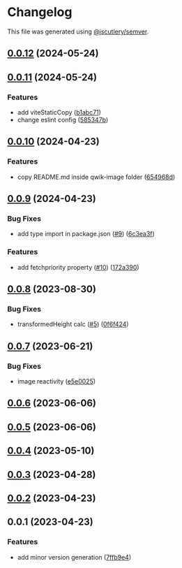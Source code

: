 # Changelog

This file was generated using [@jscutlery/semver](https://github.com/jscutlery/semver).

## [0.0.12](https://github.com/QwikDev/qwik-image/compare/qwik-image-0.0.11...qwik-image-0.0.12) (2024-05-24)



## [0.0.11](https://github.com/QwikDev/qwik-image/compare/qwik-image-0.0.10...qwik-image-0.0.11) (2024-05-24)


### Features

* add viteStaticCopy ([b1abc71](https://github.com/QwikDev/qwik-image/commit/b1abc71f2937858800c1c45a34501e5c1437fab5))
* change eslint config ([585347b](https://github.com/QwikDev/qwik-image/commit/585347b79935e1924cc4ab2fb958f07adcc2a086))



## [0.0.10](https://github.com/qwikdev/qwik-image/compare/qwik-image-0.0.9...qwik-image-0.0.10) (2024-04-23)

### Features

- copy README.md inside qwik-image folder ([654968d](https://github.com/qwikdev/qwik-image/commit/654968daf875fae94b3170638f3f88269e9f4d6e))

## [0.0.9](https://github.com/qwikdev/qwik-image/compare/qwik-image-0.0.8...qwik-image-0.0.9) (2024-04-23)

### Bug Fixes

- add type import in package.json ([#9](https://github.com/qwikdev/qwik-image/issues/9)) ([6c3ea3f](https://github.com/qwikdev/qwik-image/commit/6c3ea3f07be47c7fd21b9091ca3672b477f98df6))

### Features

- add fetchpriority property ([#10](https://github.com/qwikdev/qwik-image/issues/10)) ([172a390](https://github.com/qwikdev/qwik-image/commit/172a390a238c79f80115b660b08cca8d2b484b30))

## [0.0.8](https://github.com/qwikdev/qwik-image/compare/qwik-image-0.0.7...qwik-image-0.0.8) (2023-08-30)

### Bug Fixes

- transformedHeight calc ([#5](https://github.com/qwikdev/qwik-image/issues/5)) ([0f6f424](https://github.com/qwikdev/qwik-image/commit/0f6f424e2eb73c20945bcd0a1a24a4474806c45f))

## [0.0.7](https://github.com/qwikdev/qwik-image/compare/qwik-image-0.0.6...qwik-image-0.0.7) (2023-06-21)

### Bug Fixes

- image reactivity ([e5e0025](https://github.com/qwikdev/qwik-image/commit/e5e002545727dd87e894d349b34158a629dc8f58))

## [0.0.6](https://github.com/qwikdev/qwik-image/compare/qwik-image-0.0.5...qwik-image-0.0.6) (2023-06-06)

## [0.0.5](https://github.com/qwikdev/qwik-image/compare/qwik-image-0.0.4...qwik-image-0.0.5) (2023-06-06)

## [0.0.4](https://github.com/qwikdev/qwik-image/compare/qwik-image-0.0.3...qwik-image-0.0.4) (2023-05-10)

## [0.0.3](https://github.com/qwikdev/qwik-image/compare/qwik-image-0.0.2...qwik-image-0.0.3) (2023-04-28)

## [0.0.2](https://github.com/qwikdev/qwik-image/compare/qwik-image-0.0.1...qwik-image-0.0.2) (2023-04-23)

## 0.0.1 (2023-04-23)

### Features

- add minor version generation ([7ffb9e4](https://github.com/qwikdev/qwik-image/commit/7ffb9e45691741b56a9e44ecf73149a3dd7be6a9))

